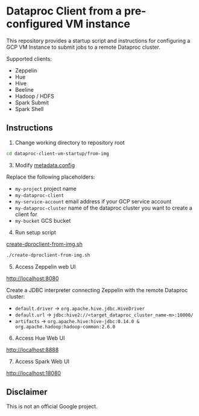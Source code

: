# Dataproc Client from a pre-configured VM instance

This repository provides a startup script and instructions for configuring a GCP VM Instance to submit jobs to a remote Dataproc cluster.

Supported clients:
* Zeppelin
* Hue
* Hive
* Beeline
* Hadoop / HDFS
* Spark Submit
* Spark Shell


## Instructions


1. Change working directory to repository root

```sh
cd dataproc-client-vm-startup/from-img
```


3. Modify [metadata.config](metadata.config)

Replace the following placeholders:

* `my-project` project name
* `my-dataproc-client`
* `my-service-account` email address if your GCP service account
* `my-dataproc-cluster` name of the dataproc cluster you want to create a client for
* `my-bucket` GCS bucket


4. Run setup script

[create-dproclient-from-img.sh](create-dproclient-from-img.sh)

```sh
./create-dproclient-from-img.sh
```


5. Access Zeppelin web UI

[http://localhost:8080](http://localhost:8080)

Create a JDBC interpreter connecting Zeppelin with the remote Dataproc cluster:

- `default.driver` -> `org.apache.hive.jdbc.HiveDriver`
- `default.url` -> `jdbc:hive2://<target_dataproc_cluster_name-m>:10000/`
- `artifacts` -> `org.apache.hive:hive-jdbc:0.14.0 & org.apache.hadoop:hadoop-common:2.6.0`


6. Access Hue Web UI

[http://localhost:8888](http://localhost:8888)


7. Access Spark Web UI

[http://localhost:18080](http://localhost:18080)



## Disclaimer

This is not an official Google project.
